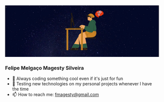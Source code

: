 <p align="center">
  <img src="https://github.com/fmagesty/fmagesty/blob/main/banner.png">
</p>

### Felipe Melgaço Magesty Silveira

<!--
## :rocket: [Portfolio](https://fmagesty.github.io/fmagesty/) :rocket:
-->

- 🌱 Always coding something cool even if it's just for fun
- :rocket: Testing new technologies on my personal projects whenever I have the time
- 📫 How to reach me: fmagesty@gmail.com
